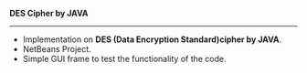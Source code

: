 <strong> DES Cipher by JAVA </strong>
*******************
- Implementation on <b>DES (Data Encryption Standard)cipher by JAVA</b>.
- NetBeans Project.
- Simple GUI frame to test the functionality of the code.
